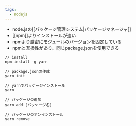 ```yaml
---
tags:
  - nodejs
---
```

- node.jsの[[パッケージ管理システム|パッケージマネージャ]]
- [[npm]]よりインストールが速い
- npmより厳密にモジュールのバージョンを固定している
- npmと互換性があり、同じpackage.jsonを使用できる

```
// install
npm install -g yarn

// package.jsonの作成
yarn init

// yarnでパッケージインストール
yarn

// パッケージの追加
yarn add [パッケージ名]

// パッケージのアンインストール
yarn remove
```